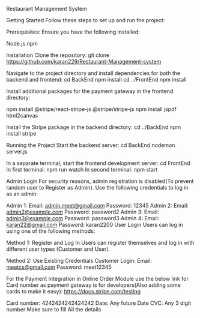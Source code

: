 Restaurant Management System

Getting Started
Follow these steps to set up and run the project:

Prerequisites:
Ensure you have the following installed:

Node.js
npm


Installation
Clone the repository:
git clone <https://github.com/karan229/Restaurant-Management-system>

Navigate to the project directory and install dependencies for both the backend and frontend:
cd BackEnd
npm install
cd ../FrontEnd
npm install

Install additional packages for the payment gateway in the frontend directory:

npm install @stripe/react-stripe-js @stripe/stripe-js
npm install jspdf html2canvas


Install the Stripe package in the backend directory:
cd ../BackEnd
npm install stripe

Running the Project
Start the backend server:
cd BackEnd
nodemon server.js

In a separate terminal, start the frontend development server:
cd FrontEnd
In first terminal: npm run watch
In second terminal:  npm start

Admin Login
For security reasons, admin registration is disabled(To prevent random user to Register as Admin). Use the following credentials to log in as an admin:

Admin 1:
Email: admin.meet@gmail.com
Password: 12345
Admin 2:
Email: admin2@example.com
Password: password2
Admin 3:
Email: admin3@example.com
Password: password3
Admin 4:
Email: karan22@gmail.com
Password: karan2200
User Login
Users can log in using one of the following methods:

Method 1: Register and Log In
Users can register themselves and log in with different user types (Customer and User).

Method 2: Use Existing Credentials
Customer Login:
Email: meetcs@gmail.com
Password: meet12345

For the Payment Integration in Online Order Module use the below link for Card number as payment gateway is for developers(Also adding some cards to make it easy):
https://docs.stripe.com/testing

Card number: 4242424242424242
Date: Any future Date
CVC: Any 3 digit number
Make sure to fill All the details
